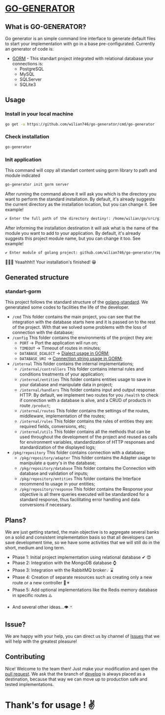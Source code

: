 # [GO-GENERATOR](https://github.com/wilian746/go-generator)

## What is GO-GENERATOR?
Go generator is an simple command line interface to generate default files to start your implementation with go in a base pre-configurated.
Currently an generator of code is:
- [GORM](https://google.com) - This standart project integrated with relational database your connections is:
    - PostgreSQL
    - MySQL
    - SQLServer
    - SQLite3

## Usage
### Install in your local machine
```bash
go get -u https://github.com/wilian746/go-generator/cmd/go-generator
```

### Check installation
```bash
go-generator
```

### Init application
This command will copy all standart content using gorm library to path and module indicated  
 ```bash
go-generator init gorm server
 ```
After running the command above it will ask you which is the directory you want to perform the standard installation.
By default, it's already suggests the current directory as the installation location, but you can change it.
See example!
```bash
✔ Enter the full path of the directory destiny!: /home/wilian/go/src/github.com/wilian746/go-generator/tmp
```
After informing the installation destination it will ask what is the name of the module you want to add to your application.
By default, it's already suggests this project module name, but you can change it too.
See example!
```bash
✔ Enter module of golang project: github.com/wilian746/go-generator/tmp
```
🥰🤩😍 Yeaahhh!! Your installation's finished! 😁
    

## Generated structure
### standart-gorm
This project follows the standard structure of the [golang-standard](https://github.com/golang-standards/project-layout).
We generatated some codes to facilities the life of the developer.
- `/cmd` This folder contains the main project, you can see that the integration with the database starts here and it is passed on to the rest of the project. With that we solved some problems with the loss of connection with the database;
- `/config` This folder contains the environments of the project they are:
    - `PORT` -> Port the application will run on;
    - `TIMEOUT` -> Timeout of routes in minutes;
    - `DATABASE_DIALECT` -> [Dialect usage in GORM](https://gorm.io/docs/connecting_to_the_database.html);
    - `DATABASE_URI` -> [Connection string usage in GORM](https://gorm.io/docs/connecting_to_the_database.html);
- `/internal` This folder contains the internal implementations;
    - `/internal/controllers` This folder contains internal rules and conditions treatments of your application;
    - `/internal/entities` This folder contains entities usage to save in your database and manipulate data in project;
    - `/internal/handlers` This folder contains input and output response HTTP. By default, we implement two routes for you `/health` to check if connection with a database is alive, and a CRUD of products in route `/product`;
    - `/internal/routes` This folder contains the settings of the routes, middleware, implementation of the routes;
    - `/internal/rules` This folder contains the rules of entities they are: required fields, conversions, etc;
    - `/internal/utils` This folder contains all the methods that can be used throughout the development of the project and reused as calls for environment variables, standardization of HTTP responses and standardization of the displayed logs;
- `/pkg/repository` This folder contains connection with a database;
    - `/pkg/repository/adapter` This folder contains the Adapter usage to manipulate a query's in the database;
    - `/pkg/repository/database` This folder contains the Connection with database and validation of inputs;
    - `/pkg/repository/entities` This folder contains the Interface recommend to usage in your entities;
    - `/pkg/repository/response` This folder contains the Response your objective is all there queries executed will be standardized for a standard response, thus facilitating error handling and data conversions if necessary.

## Plans?
We are just getting started, the main objective is to aggregate several banks on a solid and consistent implementation basis so that all developers can save development time, so we have some activities that we will still do in the short, medium and long term.
* Phase 1: Initial project implementation using relational database ✔ 😍
* Phase 2: Integration with the MongoDB database ⌚️
* Phase 3: Integration with the RabbitMQ broker💡 ⌛️
* Phase 4: Creation of separate resources such as creating only a new route or a new controller 📩✴️
* Phase 5: Add optional implementations like the Redis memory database in specific routes ♨️
- And several other ideas...👁‍ 🃏

## Issue?
We are happy with your help, you can direct us by channel of [Issues](https://github.com/wilian746/go-generator/issues) that we will help with the greatest pleasure!

## Contributing
Nice! Welcome to the team then! Just make your modification and open the [pull request](https://github.com/wilian746/go-generator/pulls). We ask that the branch of [develop](https://github.com/wilian746/go-generator/tree/develop) is always placed as a destination, because that way we can move up to production safe and tested implementations.


# Thank's for usage ! ✌️